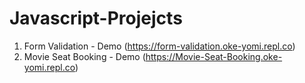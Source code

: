 # Javascript-Projejcts

1. Form Validation - Demo (https://form-validation.oke-yomi.repl.co)
2. Movie Seat Booking - Demo (https://Movie-Seat-Booking.oke-yomi.repl.co)
